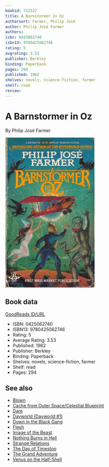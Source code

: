 ```yaml
---
bookid: 722527
title: A Barnstormer in Oz
authorsort: Farmer, Philip José
author: Philip José Farmer
authors: 
isbn: 0425062740
isbn13: 9780425062746
rating: 5
avgrating: 3.53
publisher: Berkley
binding: Paperback
pages: 294
published: 1982
shelves: novels, science-fiction, farmer
shelf: read
review: 
---
```


# A Barnstormer in Oz

By Philip José Farmer

![](../../assets/bookcovers/1387740955l/722527.jpg)

## Book data

[GoodReads ID/URL](https://www.goodreads.com/book/show/722527)

- ISBN: 0425062740
- ISBN13: 9780425062746
- Rating: 5
- Average Rating: 3.53
- Published: 1982
- Publisher: Berkley
- Binding: Paperback
- Shelves: novels, science-fiction, farmer
- Shelf: read
- Pages: 294


## See also

- [Blown](Blown.md)
- [Cache from Outer Space/Celestial Blueprint](Cache_from_Outer_Space-Celestial_Blueprint.md)
- [Dare](Dare.md)
- [Dayworld (Dayworld #1)](Dayworld_Dayworld_1.md)
- [Down in the Black Gang](Down_in_the_Black_Gang.md)
- [Flesh](Flesh.md)
- [Image of the Beast](Image_of_the_Beast.md)
- [Nothing Burns in Hell](Nothing_Burns_in_Hell.md)
- [Strange Relations](Strange_Relations.md)
- [The Day of Timestop](The_Day_of_Timestop.md)
- [The Grand Adventure](The_Grand_Adventure.md)
- [Venus on the Half-Shell](Venus_on_the_Half-Shell.md)
